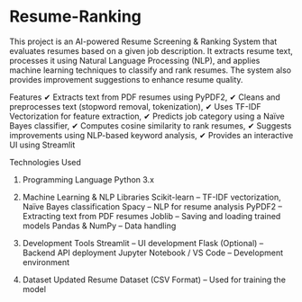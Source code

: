 # Resume-Ranking
This project is an AI-powered Resume Screening & Ranking System that evaluates resumes based on a given job description. It extracts resume text, processes it using Natural Language Processing (NLP), and applies machine learning techniques to classify and rank resumes. The system also provides improvement suggestions to enhance resume quality.

Features
✔ Extracts text from PDF resumes using PyPDF2,
✔ Cleans and preprocesses text (stopword removal, tokenization),
✔ Uses TF-IDF Vectorization for feature extraction,
✔ Predicts job category using a Naïve Bayes classifier,
✔ Computes cosine similarity to rank resumes,
✔ Suggests improvements using NLP-based keyword analysis,
✔ Provides an interactive UI using Streamlit

Technologies Used
1. Programming Language
Python 3.x

2. Machine Learning & NLP Libraries
Scikit-learn – TF-IDF vectorization, Naïve Bayes classification
Spacy – NLP for resume analysis
PyPDF2 – Extracting text from PDF resumes
Joblib – Saving and loading trained models
Pandas & NumPy – Data handling

3. Development Tools
Streamlit – UI development
Flask (Optional) – Backend API deployment
Jupyter Notebook / VS Code – Development environment

4. Dataset
Updated Resume Dataset (CSV Format) – Used for training the model
